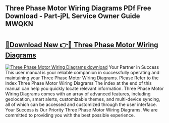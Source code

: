 ## Three Phase Motor Wiring Diagrams PDf Free Download - Part-jPL Service Owner Guide MWQKN

# <h2><a href="http://dfpwuks.blite.top/?on=Three+Phase+Motor+Wiring+Diagrams">🔗Download New 👉🔴 Three Phase Motor Wiring Diagrams</a></h2>

[![Three Phase Motor Wiring Diagrams download](https://i.imgur.com/lujVjoI.png)](http://dfpwuks.blite.top/?on=Three+Phase+Motor+Wiring+Diagrams)
Your Partner in Success This user manual is your reliable companion in successfully operating and maintaining your Three Phase Motor Wiring Diagrams. Please Refer to the Index Three Phase Motor Wiring Diagrams The index at the end of this manual can help you quickly locate relevant information. Three Phase Motor Wiring Diagrams comes with an array of advanced features, including geolocation, smart alerts, customizable themes, and multi-device syncing, all of which can be accessed and customized through the user interface. Your Success is Our Priority Three Phase Motor Wiring Diagrams. We are committed to providing you with the best possible experience.
